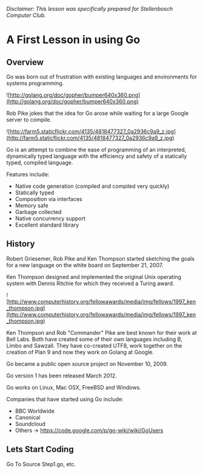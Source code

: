 _Disclaimer: This lesson was specifically prepared for Stellenbosch Computer Club._

# A First Lesson in using Go #

## Overview ##

Go was born out of frustration with existing languages and environments for systems programming.

![http://golang.org/doc/gopher/bumper640x360.png](http://golang.org/doc/gopher/bumper640x360.png)

Rob Pike jokes that the idea for Go arose while waiting for a large Google server to compile.

![http://farm5.staticflickr.com/4135/4818477327_0a2936c9a9_z.jpg](http://farm5.staticflickr.com/4135/4818477327_0a2936c9a9_z.jpg)

Go is an attempt to combine the ease of programming of an interpreted, dynamically typed language with the efficiency and safety of a statically typed, compiled language.

Features include:

  * Native code generation (compiled and compiled very quickly)
  * Statically typed
  * Composition via interfaces
  * Memory safe
  * Garbage collected
  * Native concurrency support
  * Excellent standard library

## History ##

Robert Griesemer, Rob Pike and Ken Thompson started sketching the goals for a new language on the white board on September 21, 2007.

Ken Thompson designed and implemented the original Unix operating system with Dennis Ritchie for which they received a Turing award.

![http://www.computerhistory.org/fellowawards/media/img/fellows/1997_ken_thompson.jpg](http://www.computerhistory.org/fellowawards/media/img/fellows/1997_ken_thompson.jpg)

Ken Thompson and Rob "Commander" Pike are best known for their work at Bell Labs.
Both have created some of their own languages including B, Limbo and Sawzall.
They have co-created UTF8, work together on the creation of Plan 9 and now they work on Golang at Google.

Go became a public open source project on November 10, 2009.

Go version 1 has been released March 2012.

Go works on Linux, Mac OSX, FreeBSD and Windows.

Companies that have started using Go include:

  * BBC Worldwide
  * Canonical
  * Soundcloud
  * Others -> https://code.google.com/p/go-wiki/wiki/GoUsers

## Lets Start Coding ##

Go To Source Step1.go, etc.